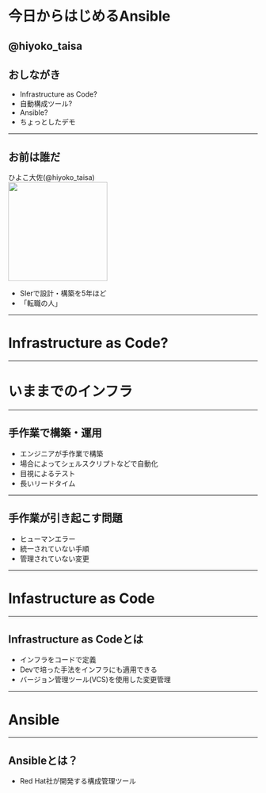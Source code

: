 # 今日からはじめるAnsible
@hiyoko_taisa
---
## おしながき
- Infrastructure as Code?
- 自動構成ツール?
- Ansible?
- ちょっとしたデモ
---
## お前は誰だ
ひよこ大佐(@hiyoko_taisa)  
<img src="https://pbs.twimg.com/profile_images/935672125830021120/a_ISqdW9_400x400.jpg" width="200px">  
- SIerで設計・構築を5年ほど
- 「転職の人」
---
# Infrastructure as Code?
---
# いままでのインフラ
---
## 手作業で構築・運用
- エンジニアが手作業で構築
- 場合によってシェルスクリプトなどで自動化
- 目視によるテスト
- 長いリードタイム
---
## 手作業が引き起こす問題
- ヒューマンエラー
- 統一されていない手順
- 管理されていない変更

---
# Infastructure as Code
---
## Infrastructure as Codeとは
- インフラをコードで定義
- Devで培った手法をインフラにも適用できる
- バージョン管理ツール(VCS)を使用した変更管理
---
# Ansible
---
## Ansibleとは？
- Red Hat社が開発する構成管理ツール
